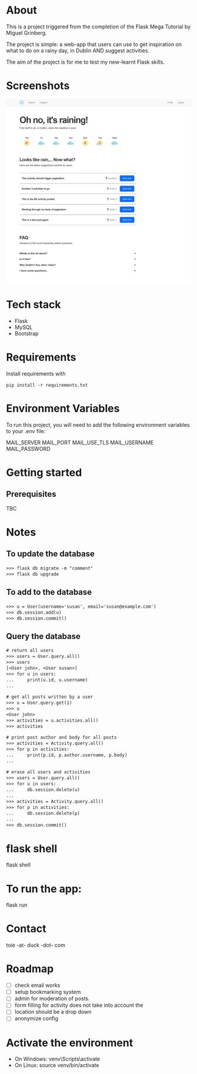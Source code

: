 # About 
This is a project triggered from the completion of the Flask Mega Tutorial by Miguel Grinberg. 

The project is simple: a web-app that users can use to get inspiration on what to do on a rainy day, in Dublin AND suggest activities. 

The aim of the project is for me to test my new-learnt Flask skills. 

# Screenshots
![index page](app/static/index.jpg)

# Tech stack
- Flask
- MySQL
- Bootstrap

# Requirements
Install requirements with 
```
pip install -r requirements.txt
```

# Environment Variables
To run this project, you will need to add the following environment variables to your .env file:

MAIL_SERVER
MAIL_PORT
MAIL_USE_TLS
MAIL_USERNAME
MAIL_PASSWORD

# Getting started
## Prerequisites
TBC


# Notes
## To update the database
```
>>> flask db migrate -m "comment"
>>> flask db upgrade
```

## To add to the database
```
>>> u = User(username='susan', email='susan@example.com')
>>> db.session.add(u)
>>> db.session.commit()
```

## Query the database
```
# return all users
>>> users = User.query.all()
>>> users
[<User john>, <User susan>]
>>> for u in users:
...     print(u.id, u.username)
...
```

```
# get all posts written by a user
>>> u = User.query.get(1)
>>> u
<User john>
>>> activities = u.activities.all()
>>> activities
```

``` 
# print post author and body for all posts
>>> activities = Activity.query.all()
>>> for p in activities:
...     print(p.id, p.author.username, p.body)
...
```

```
# erase all users and activities
>>> users = User.query.all()
>>> for u in users:
...     db.session.delete(u)
...
>>> activities = Activity.query.all()
>>> for p in activities:
...     db.session.delete(p)
...
>>> db.session.commit()
```

# flask shell
flask shell

# To run the app:
flask run 

# Contact 
toie -at- duck -dot- com


# Roadmap
- [ ] check email works 
- [ ] setup bookmarking system
- [ ] admin for moderation of posts. 
- [ ] form filling for activity does not take into account the <br> 
- [ ] location should be a drop down
- [ ] anonymize config

# Activate the environment
- On Windows: venv\Scripts\activate
- On Linux: source venv/bin/activate



